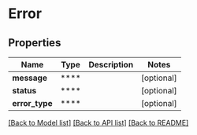 # Error

## Properties
Name | Type | Description | Notes
------------ | ------------- | ------------- | -------------
**message** | **** |  | [optional] 
**status** | **** |  | [optional] 
**error_type** | **** |  | [optional] 

[[Back to Model list]](../README.md#documentation-for-models) [[Back to API list]](../README.md#documentation-for-api-endpoints) [[Back to README]](../README.md)


